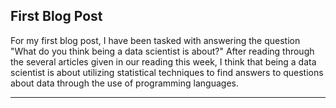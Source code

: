 ## First Blog Post

For my first blog post, I have been tasked with answering the question "What do you think being a data scientist is about?" 
After reading through the several articles given in our reading this week, I think that being a data scientist is about utilizing statistical techniques to find answers to questions about data through the use of programming languages.

---
